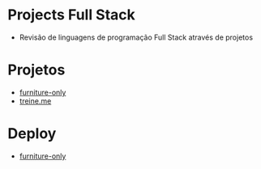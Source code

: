 # Projects Full Stack
- Revisão de linguagens de programação Full Stack através de projetos

# Projetos
 - [furniture-only](https://github.com/gustavogss/projects-fullstack/tree/main/furniture-only)
 - [treine.me](https://github.com/gustavogss/projects-fullstack/tree/main/treine.me)  

# Deploy 
- [furniture-only](https://furniture-only.vercel.app/) 
